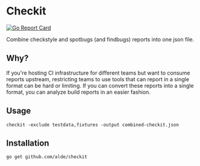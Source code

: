 # Checkit
[![Go Report Card](https://goreportcard.com/badge/github.com/alde/checkit)](https://goreportcard.com/report/github.com/alde/checkit)

Combine checkstyle and spotbugs (and findbugs) reports into one json file.

## Why?

If you're hosting CI infrastructure for different teams but want to consume reports upstream, restricting teams to use tools that can report in a single format can be hard or limiting.
If you can convert these reports into a single format, you can analyze build reports in an easier fashion.

## Usage

```
checkit -exclude testdata,fixtures -output combined-checkit.json
```

## Installation

```
go get github.com/alde/checkit
```
